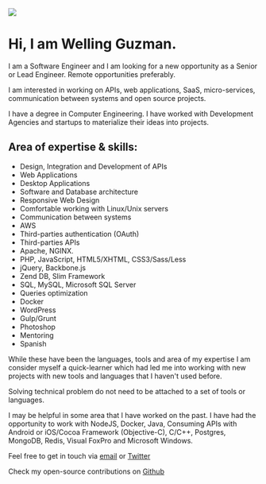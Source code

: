 <img id="MyFace" src="/images/my-face.jpg">

# Hi, I am Welling Guzman.

I am a Software Engineer and I am looking for a new opportunity as a Senior or Lead Engineer. Remote opportunities preferably.

I am interested in working on APIs, web applications, SaaS, micro-services, communication between systems and open source projects.

I have a degree in Computer Engineering. I have worked with Development Agencies and startups to materialize their ideas into projects.

## Area of expertise & skills:

- Design, Integration and Development of APIs
- Web Applications
- Desktop Applications
- Software and Database architecture
- Responsive Web Design
- Comfortable working with Linux/Unix servers
- Communication between systems
- AWS
- Third-parties authentication (OAuth)
- Third-parties APIs
- Apache, NGINX.
- PHP, JavaScript, HTML5/XHTML, CSS3/Sass/Less
- jQuery, Backbone.js
- Zend DB, Slim Framework
- SQL, MySQL, Microsoft SQL Server
- Queries optimization
- Docker
- WordPress
- Gulp/Grunt
- Photoshop
- Mentoring
- Spanish

While these have been the languages, tools and area of my expertise I am consider myself a quick-learner which had led me into working with new projects with new tools and languages that I haven't used before.

Solving technical problem do not need to be attached to a set of tools or languages.

I may be helpful in some area that I have worked on the past. I have had the opportunity to work with NodeJS, Docker, Java, Consuming APIs with Android or iOS/Cocoa Framework (Objective-C), C/C++, Postgres, MongoDB, Redis, Visual FoxPro and Microsoft Windows.

Feel free to get in touch via [email](&#109;&#097;&#105;&#108;&#116;&#111;:&#104;&#105;&#114;&#101;&#064;&#119;&#101;&#108;&#108;&#105;&#110;&#103;&#103;&#117;&#122;&#109;&#097;&#110;&#046;&#099;&#111;&#109;) or [Twitter](https://twitter.com/WellingGuzman)

Check my open-source contributions on [Github](https://github.com/WellingGuzman)
